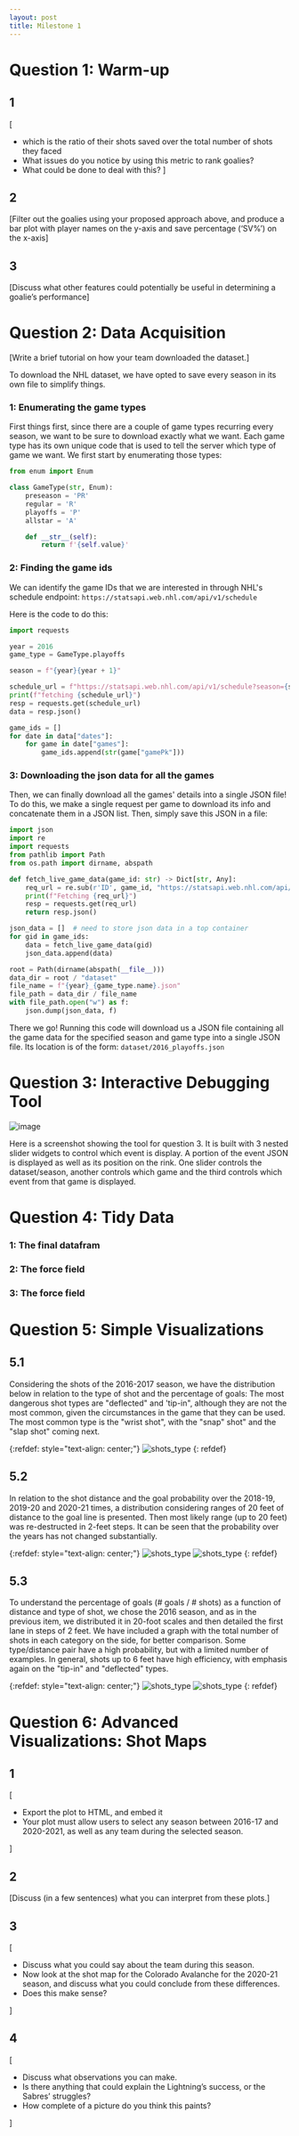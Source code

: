 ```yaml
---
layout: post
title: Milestone 1
---
```


# Question 1: Warm-up

## 1
[
* which is the ratio of their shots saved over the total number of shots they faced
* What issues do you notice by using this metric to rank goalies?
* What could be done to deal with this?
]

## 2

[Filter out the goalies using your proposed approach above, and produce a bar plot with player names on the y-axis and save percentage (‘SV%’) on the x-axis]

## 3

[Discuss what other features could potentially be useful in determining a goalie’s performance]

# Question 2: Data Acquisition

[Write a brief tutorial on how your team downloaded the dataset.]

To download the NHL dataset, we have opted to save every season in its own file to simplify things.

### 1: Enumerating the game types
First things first, since there are a couple of game types recurring every season, we want to be sure to download
exactly what we want.
Each game type has its own unique code that is used to tell the server which type of game we want.
We first start by enumerating those types:
```python
from enum import Enum

class GameType(str, Enum):
    preseason = 'PR'
    regular = 'R'
    playoffs = 'P'
    allstar = 'A'

    def __str__(self):
        return f'{self.value}'
```
### 2: Finding the game ids

We can identify the game IDs that we are interested in through NHL's schedule endpoint:
`https://statsapi.web.nhl.com/api/v1/schedule`

Here is the code to do this:
```python
import requests

year = 2016
game_type = GameType.playoffs

season = f"{year}{year + 1}"

schedule_url = f"https://statsapi.web.nhl.com/api/v1/schedule?season={season}&gameType={game_type.value}"
print(f"fetching {schedule_url}")
resp = requests.get(schedule_url)
data = resp.json()

game_ids = []
for date in data["dates"]:
    for game in date["games"]:
        game_ids.append(str(game["gamePk"]))
```

### 3: Downloading the json data for all the games

Then, we can finally download all the games' details into a single JSON file!
To do this, we make a single request per game to download its info and concatenate them in a JSON list.
Then, simply save this JSON in a file:
```python
import json
import re
import requests
from pathlib import Path
from os.path import dirname, abspath

def fetch_live_game_data(game_id: str) -> Dict[str, Any]:
    req_url = re.sub(r'ID', game_id, "https://statsapi.web.nhl.com/api/v1/game/ID/feed/live")
    print(f"Fetching {req_url}")
    resp = requests.get(req_url)
    return resp.json()

json_data = []  # need to store json data in a top container
for gid in game_ids:
    data = fetch_live_game_data(gid)
    json_data.append(data)

root = Path(dirname(abspath(__file__)))
data_dir = root / "dataset"
file_name = f"{year}_{game_type.name}.json"
file_path = data_dir / file_name
with file_path.open("w") as f:
    json.dump(json_data, f)
```

There we go! Running this code will download us a JSON file containing all the game data for the specified season and
game type into a single JSON file. Its location is of the form: `dataset/2016_playoffs.json`

# Question 3: Interactive Debugging Tool


![image](../images/Interactive_debugging_tool_screenshot.PNG)

Here is a screenshot showing the tool for question 3.
It is built with 3 nested slider widgets to control which event is display.
A portion of the event JSON is displayed as well as its position on the rink.
One slider controls the dataset/season, another controls which game and the third controls which event from that game is displayed.

# Question 4: Tidy Data

### 1: The final datafram


### 2: The force field 


### 3: The force field 

# Question 5: Simple Visualizations

## 5.1

Considering the shots of the 2016-2017 season, we have the distribution below in relation to the type of shot and the percentage of goals:
The most dangerous shot types are "deflected" and 'tip-in", although they are not the most common, given the circumstances in the game that they can be used. The most common type is the "wrist shot", with the "snap" shot" and the "slap shot" coming next.


{:refdef: style="text-align: center;"}
![shots_type](../images/shots_type.png)
{: refdef}

## 5.2

In relation to the shot distance and the goal probability over the 2018-19, 2019-20 and 2020-21 times, a distribution considering ranges of 20 feet of distance to the goal line is presented. Then most likely range (up to 20 feet) was re-destructed in 2-feet steps. It can be seen that the probability over the years has not changed substantially.

{:refdef: style="text-align: center;"}
![shots_type](../images/Goal_distance.png)
![shots_type](../images/Goal_distance_20.png)
{: refdef}

## 5.3

To understand the percentage of goals (# goals / # shots) as a function of distance and type of shot, we chose the 2016 season, and as in the previous item, we distributed it in 20-foot scales and then detailed the first lane in steps of 2 feet. We have included a graph with the total number of shots in each category on the side, for better comparison. Some type/distance pair have a high probability, but with a limited number of examples. In general, shots up to 6 feet have high efficiency, with emphasis again on the "tip-in" and "deflected" types.

{:refdef: style="text-align: center;"}
![shots_type](../images/type_distance.png)
![shots_type](../images/type_distance_20.png)
{: refdef}


# Question 6: Advanced Visualizations: Shot Maps

## 1
[
* Export the plot to HTML, and embed it
* Your plot must allow users to select any season between 2016-17 and 2020-2021, as well as any team during the selected season.

]

## 2
[Discuss (in a few sentences) what you can interpret from these plots.]

## 3
[
* Discuss what you could say about the team during this season.
* Now look at the shot map for the Colorado Avalanche for the 2020-21 season, and discuss what you could conclude from these differences.
* Does this make sense?

]

## 4
[
* Discuss what observations you can make.
* Is there anything that could explain the Lightning’s success, or the Sabres’ struggles?
* How complete of a picture do you think this paints?

]
